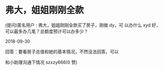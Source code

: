 # 弗大，姐姐刚刚全款

(提问)匿名用户 : 弗大，姐姐刚刚全款买了房子，刚做 dy，可 以办什么 xyd 好，可以最多办几笔？总额度预计可以办多少？

2018-09-30

回答：要看房子总值和她的基本情况，不然没法回答。可以

和小助理沟通下情况 szxzy666(0 赞)